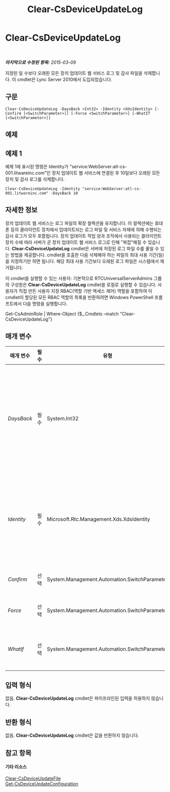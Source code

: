 ﻿---
title: Clear-CsDeviceUpdateLog
TOCTitle: Clear-CsDeviceUpdateLog
ms:assetid: 9e549484-b79b-47ef-b83b-13a6e20b0c80
ms:mtpsurl: https://technet.microsoft.com/ko-kr/library/Gg412738(v=OCS.15)
ms:contentKeyID: 49304541
ms.date: 08/24/2015
mtps_version: v=OCS.15
ms.translationtype: HT
---

# Clear-CsDeviceUpdateLog

 

_**마지막으로 수정된 항목:** 2015-03-09_

지정된 일 수보다 오래된 모든 장치 업데이트 웹 서비스 로그 및 감사 파일을 삭제합니다. 이 cmdlet은 Lync Server 2010에서 도입되었습니다.

## 구문

    Clear-CsDeviceUpdateLog -DaysBack <Int32> -Identity <XdsIdentity> [-Confirm [<SwitchParameter>]] [-Force <SwitchParameter>] [-WhatIf [<SwitchParameter>]]

## 예제

## 예제 1

예제 1에 표시된 명령은 Identity가 "service:WebServer:atl-cs-001.litwareinc.com"인 장치 업데이트 웹 서비스에 연결된 후 10일보다 오래된 모든 장치 및 감사 로그를 삭제합니다.

    Clear-CsDeviceUpdateLog -Identity "service:WebServer:atl-cs-001.litwareinc.com" -DaysBack 10

## 자세한 정보

장치 업데이트 웹 서비스는 로그 파일의 확장 컬렉션을 유지합니다. 이 컬렉션에는 휴대폰 등의 클라이언트 장치에서 업데이트되는 로그 파일 및 서비스 자체에 의해 수행되는 감사 로그가 모두 포함됩니다. 장치 업데이트 작업 양과 조직에서 사용되는 클라이언트 장치 수에 따라 서버가 곧 장치 업데이트 웹 서비스 로그로 인해 "복잡"해질 수 있습니다. **Clear-CsDeviceUpdateLog** cmdlet은 서버에 저장된 로그 파일 수를 줄일 수 있는 방법을 제공합니다. cmdlet을 호출한 다음 삭제해야 하는 파일의 최대 사용 기간(일)을 지정하기만 하면 됩니다. 해당 최대 사용 기간보다 오래된 로그 파일은 시스템에서 제거됩니다.

이 cmdlet을 실행할 수 있는 사용자: 기본적으로 RTCUniversalServerAdmins 그룹의 구성원은 **Clear-CsDeviceUpdateLog** cmdlet을 로컬로 실행할 수 있습니다. 사용자가 직접 만든 사용자 지정 RBAC(역할 기반 액세스 제어) 역할을 포함하여 이 cmdlet이 할당된 모든 RBAC 역할의 목록을 반환하려면 Windows PowerShell 프롬프트에서 다음 명령을 실행합니다.

Get-CsAdminRole | Where-Object {$\_.Cmdlets –match "Clear-CsDeviceUpdateLog"}

## 매개 변수


<table>
<colgroup>
<col style="width: 25%" />
<col style="width: 25%" />
<col style="width: 25%" />
<col style="width: 25%" />
</colgroup>
<thead>
<tr class="header">
<th>매개 변수</th>
<th>필수</th>
<th>유형</th>
<th>설명</th>
</tr>
</thead>
<tbody>
<tr class="odd">
<td><p><em>DaysBack</em></p></td>
<td><p>필수</p></td>
<td><p>System.Int32</p></td>
<td><p>로그 파일을 유지할 최대 기간(일 수)입니다. DaysBack 매개 변수를 사용하여 지정한 값보다 오래된 로그 파일은 모두 삭제됩니다. 예를 들어 DaysBack을 7로 설정하면 7일보다 오래된 모든 로그 파일이 제거됩니다.</p>
<p>이 매개 변수는 1-30(포함) 사이의 정수 값으로 설정할 수 있습니다.</p></td>
</tr>
<tr class="even">
<td><p><em>Identity</em></p></td>
<td><p>필수</p></td>
<td><p>Microsoft.Rtc.Management.Xds.XdsIdentity</p></td>
<td><p>장치 업데이트 웹 서비스 로그 파일을 호스트하는 서비스의 고유한 식별자입니다. 예를 들어 -Identity &quot;service:WebServer:atl-cs-001.litwareinc.com&quot; 구문은 풀 atl-cs-001.litwareinc.com에 대한 웹 서비스에서 장치 업데이트 웹 서비스 로그 파일을 지웁니다.</p></td>
</tr>
<tr class="odd">
<td><p><em>Confirm</em></p></td>
<td><p>선택</p></td>
<td><p>System.Management.Automation.SwitchParameter</p></td>
<td><p>명령을 실행하기 전에 확인 메시지를 표시합니다.</p></td>
</tr>
<tr class="even">
<td><p><em>Force</em></p></td>
<td><p>선택</p></td>
<td><p>System.Management.Automation.SwitchParameter</p></td>
<td><p>명령을 실행할 때 발생할 수 있는 심각하지 않은 오류 메시지를 표시하지 않습니다.</p></td>
</tr>
<tr class="odd">
<td><p><em>WhatIf</em></p></td>
<td><p>선택</p></td>
<td><p>System.Management.Automation.SwitchParameter</p></td>
<td><p>명령을 실제로 실행하지 않고도 명령이 실행될 경우 발생할 수 있는 현상을 설명합니다.</p></td>
</tr>
</tbody>
</table>


## 입력 형식

없음. **Clear-CsDeviceUpdateLog** cmdlet은 파이프라인된 입력을 허용하지 않습니다.

## 반환 형식

없음. **Clear-CsDeviceUpdateLog** cmdlet은 값을 반환하지 않습니다.

## 참고 항목

#### 기타 리소스

[Clear-CsDeviceUpdateFile](clear-csdeviceupdatefile.md)  
[Get-CsDeviceUpdateConfiguration](get-csdeviceupdateconfiguration.md)

